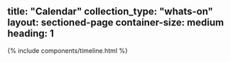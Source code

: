 title: "Calendar"
collection_type: "whats-on"
layout: sectioned-page
container-size: medium
heading: 1
---

{% include components/timeline.html %}
